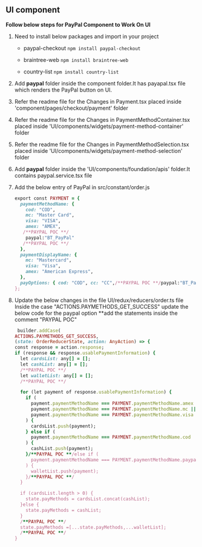 ## UI component

**Follow below steps for PayPal Component to Work On UI**

1. Need to install below packages and import in your project 

   - paypal-checkout
 `npm install paypal-checkout`
 
   - braintree-web
  `npm install braintree-web`
  
   - country-list
 `npm install country-list`
 
2. Add **paypal** folder inside the component folder.It has payapal.tsx file which renders the PayPal button on UI.
  
3. Refer the readme file for the Changes in Payment.tsx placed inside 'component/pages/checkout/payment' folder     
            
4. Refer the readme file for the Changes in PaymentMethodContainer.tsx placed inside 'UI/components/widgets/payment-method-container' folder

5. Refer the readme file for the Changes in PaymentMethodSelection.tsx placed inside 'UI/components/widgets/payment-method-selection' folder
 
 6. Add **paypal** folder inside the 'UI/components/foundation/apis' folder.It contains paypal.service.tsx file
 
7. Add the below entry of PayPal in src/constant/order.js
      ```ruby
      export const PAYMENT = {
        paymentMethodName: {
          cod: "COD",
          mc: "Master Card",
          visa: "VISA",
          amex: "AMEX",
         /**PAYPAL POC **/
          paypal:"BT_PayPal"
         /**PAYPAL POC **/
        },
        paymentDisplayName: {
          mc: "Mastercard",
          visa: "Visa",
          amex: "American Express",
        },
        payOptions: { cod: "COD", cc: "CC",/**PAYPAL POC **/paypal:"BT_PayPal" /**PAYPAL POC **/},
      };
      ```
      
 8. Update the below changes in the  file UI/redux/reducers/order.ts file
    Inside the case "ACTIONS.PAYMETHODS_GET_SUCCESS" update the below code for the paypal option 
     **add the statements inside the comment "PAYPAL POC"
      ```ruby
       builder.addCase(
    ACTIONS.PAYMETHODS_GET_SUCCESS,
    (state: OrderReducerState, action: AnyAction) => {
      const response = action.response;
      if (response && response.usablePaymentInformation) {
        let cardsList: any[] = [];
        let cashList: any[] = [];
		/**PAYPAL POC **/
        let walletList: any[] = [];
		/**PAYPAL POC **/

        for (let payment of response.usablePaymentInformation) {
          if (
            payment.paymentMethodName === PAYMENT.paymentMethodName.amex ||
            payment.paymentMethodName === PAYMENT.paymentMethodName.mc ||
            payment.paymentMethodName === PAYMENT.paymentMethodName.visa
          ) {
            cardsList.push(payment);
          } else if (
            payment.paymentMethodName === PAYMENT.paymentMethodName.cod
          ) {
            cashList.push(payment);
          }/**PAYPAL POC **/else if (
            payment.paymentMethodName === PAYMENT.paymentMethodName.paypal
          ) {
            walletList.push(payment);
          }/**PAYPAL POC **/
        }

        if (cardsList.length > 0) {
          state.payMethods = cardsList.concat(cashList);
        }else {
          state.payMethods = cashList;
        }
		/**PAYPAL POC **/
        state.payMethods =[...state.payMethods,...walletList];
		/**PAYPAL POC **/
      }
      ```
 
